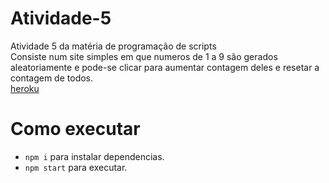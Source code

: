 # Atividade-5
Atividade 5 da matéria de programação de scripts \
Consiste num site simples em que numeros de 1 a 9 são gerados aleatoriamente e pode-se clicar para aumentar contagem deles e resetar a contagem de todos. \
[heroku](https://dashboard.heroku.com/apps/atividade-5)

# Como executar
- `npm i` para instalar dependencias.
- `npm start` para executar.

